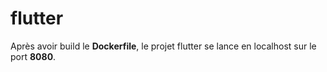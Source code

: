 # flutter

Après avoir build le **Dockerfile**, le projet flutter se lance en localhost sur le port **8080**.<br />



